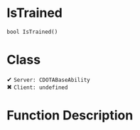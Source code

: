 # IsTrained
```
bool IsTrained()
```
# Class
✔ `Server: CDOTABaseAbility`  
✖ `Client: undefined`  

# Function Description

